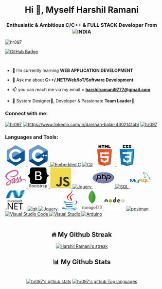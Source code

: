 

<h1 align="center">Hi 👋, Myself Harshil Ramani</h1>
<h3 align="center"> Enthusiatic & Ambitious C/C++ & FULL STACK Developer From <img style="width:7%;height:7%;" align="center" src="https://cdn-icons-png.flaticon.com/512/256/256672.png" alt="INDIA"></h3>

<p align="left"> <img src="https://komarev.com/ghpvc/?username=hr097&label=Profile%20views&color=0e75b6&style=flat" alt="hr097" /> </p>
<p align="left"> <a href="https://github.com/hr097?tab=followers"><img src="https://img.shields.io/github/followers/hr097?label=Followers&style=social" alt="GitHub Badge"></a> </p>

<p align="left"> <a href="https://twitter.com/" target="blank"><img src="https://img.shields.io/twitter/follow/?logo=twitter&style=for-the-badge" alt="" /></a> </p>

- 🌱 I’m currently learning **WEB APPLICATION DEVELOPMENT**

- 💬 Ask me about **C++/.NET/Web/IoT/Software Development**

- 📫 you can reach me via my email =  **harshilramani9777@gmail.com**

- 🚀 System Designer🧩, Developer & Passionate **Team Leader🌟**

<h3 align="left">Connect with me:</h3>
<p align="left">
<a href="https://t.me/thenameishr" target="blank"><img align="center" src="https://cdn-icons-png.flaticon.com/512/2111/2111646.png" alt="hr097" height="30" width="30" /></a>
<!--<a href="https://www.leetcode.com/hr097" target="blank"><img align="center" src="https://raw.githubusercontent.com/rahuldkjain/github-profile-readme-generator/master/src/images/icons/Social/leet-code.svg" alt="hr097" height="30" width="40" /></a> -->
<a href="http://linkedin.com/in/harshil-ramani-2b528920b" target="blank"><img align="center" src="https://raw.githubusercontent.com/rahuldkjain/github-profile-readme-generator/master/src/images/icons/Social/linked-in-alt.svg" alt="https://www.linkedin.com/in/darshan-balar-4302141bb/" height="30" width="30" /></a>
<a href="https://instagram.com/_harshil_ramani__?utm_medium=copy_link" target="blank"><img align="center" src="https://raw.githubusercontent.com/rahuldkjain/github-profile-readme-generator/master/src/images/icons/Social/instagram.svg" alt="hr097" height="30" width="30" /></a>
</p>

<h3 align="left">Languages and Tools:</h3>
<div align="left">
    <a href="https://www.cprogramming.com/" target="_blank" rel="noreferrer"> <img src="https://raw.githubusercontent.com/devicons/devicon/master/icons/c/c-original.svg" alt="c" width="70" height="70"/> </a>
    <a href="https://www.w3schools.com/cpp/" target="_blank" rel="noreferrer"> <img src="https://raw.githubusercontent.com/devicons/devicon/master/icons/cplusplus/cplusplus-original.svg" alt="c++" width="70" height="70"/> </a>
    <a href="https://en.wikipedia.org/wiki/Embedded C" target="_blank" rel="noreferrer"> <img width="70" height="70" src="https://res.cloudinary.com/practicaldev/image/fetch/s--tfPjDW9B--/c_limit%2Cf_auto%2Cfl_progressive%2Cq_auto%2Cw_880/https://dev-to-uploads.s3.amazonaws.com/i/lkdzrlpt71qh8ohzgjt9.jpg" alt="Embedded C"/></a> 
    <a href="https://en.wikipedia.org/wiki/C" target="_blank" rel="noreferrer"> <img width="70" height="70" src="https://cdn-icons-png.flaticon.com/512/6132/6132221.png" alt="C#"/></a> 
    <a href="https://www.w3.org/html/" target="_blank" rel="noreferrer"> <img src="https://raw.githubusercontent.com/devicons/devicon/master/icons/html5/html5-original-wordmark.svg" alt="html5" width="70" height="70"/> </a>
    <a href="https://www.w3schools.com/css/" target="_blank" rel="noreferrer"> <img src="https://raw.githubusercontent.com/devicons/devicon/master/icons/css3/css3-original-wordmark.svg" alt="css3" width="70" height="70"/> </a>
    <a href="https://sass-lang.com" target="_blank" rel="noreferrer"> <img src="https://raw.githubusercontent.com/devicons/devicon/master/icons/sass/sass-original.svg" alt="sass" width="70" height="70"/> </a>
    <a href="https://getbootstrap.com" target="_blank" rel="noreferrer"> <img src="https://raw.githubusercontent.com/devicons/devicon/master/icons/bootstrap/bootstrap-plain-wordmark.svg" alt="bootstrap" width="70" height="70"/> </a>
    <a href="https://developer.mozilla.org/en-US/docs/Web/JavaScript" target="_blank" rel="noreferrer"> <img src="https://raw.githubusercontent.com/devicons/devicon/master/icons/javascript/javascript-original.svg" alt="javascript" width="70" height="70"/> </a>
    <a href="https://jquery.com/" target="_blank" rel="noreferrer">   <img width="70" height="70"  src="https://encrypted-tbn0.gstatic.com/images?q=tbn:ANd9GcToCzhpr8bSpemVkodXqVeeGgtrAHOmsBt1sZWEDlBwmaUcTMzOCydWzhXh3JNr7wCGyyo&usqp=CAU" alt="Jquery"/> </a> 
    <a href="https://www.php.net" target="_blank" rel="noreferrer"> <img src="https://raw.githubusercontent.com/devicons/devicon/master/icons/php/php-original.svg" alt="php" width="70" height="70"/> </a> 
    <a href="https://en.wikipedia.org/wiki/SQL" target="_blank" rel="noreferrer"> <img width="70" height="70"  src="https://cdn-icons-png.flaticon.com/512/337/337953.png" alt="SQL"/> </a> 
    <a href="https://www.mysql.com/" target="_blank" rel="noreferrer"> <img src="https://raw.githubusercontent.com/devicons/devicon/master/icons/mysql/mysql-original-wordmark.svg" alt="mysql" width="70" height="70"/> </a>
    <a href="https://dotnet.microsoft.com/" target="_blank" rel="noreferrer"> <img src="https://raw.githubusercontent.com/devicons/devicon/master/icons/dot-net/dot-net-original-wordmark.svg" alt="dotnet" width="70" height="70"/> </a>
    <a href="https://git-scm.com/" target="_blank" rel="noreferrer"> <img src="https://www.vectorlogo.zone/logos/git-scm/git-scm-icon.svg" alt="git" width="70" height="70"/> </a> 
    <a href="https://www2.keil.com/mdk5/python" target="_blank" rel="noreferrer">   <img width="70" height="70"  src="https://upload.wikimedia.org/wikipedia/commons/thumb/c/c3/Python-logo-notext.svg/2048px-Python-logo-notext.svg.png" alt="Jquery"/> </a> 
    <a href="https://www.java.com" target="_blank" rel="noreferrer"> <img src="https://raw.githubusercontent.com/devicons/devicon/master/icons/java/java-original.svg" alt="java" width="70" height="70"/> </a>
    <!-- <a href="https://www.gnu.org/software/bash/" target="_blank" rel="noreferrer"> <img src="https://www.vectorlogo.zone/logos/gnu_bash/gnu_bash-icon.svg" alt="bash" width="70" height="70"/> </a>  </a> -->
    <a href="https://www.mongodb.com/" target="_blank" rel="noreferrer"> <img src="https://raw.githubusercontent.com/devicons/devicon/master/icons/mongodb/mongodb-original-wordmark.svg" alt="mongodb" width="70" height="70"/> </a>
    <a href="https://nodejs.org" target="_blank" rel="noreferrer"> <img src="https://raw.githubusercontent.com/devicons/devicon/master/icons/nodejs/nodejs-original-wordmark.svg" alt="nodejs" width="70" height="70"/> </a> 
    <a href="https://postman.com" target="_blank" rel="noreferrer"> <img src="https://www.vectorlogo.zone/logos/getpostman/getpostman-icon.svg" alt="postman" width="70" height="70"/> </a> </a>
    <a href="https://en.wikipedia.org/wiki/visual studio code" target="_blank" rel="noreferrer">   <img width="68" height="68"  src="https://upload.wikimedia.org/wikipedia/commons/thumb/9/9a/Visual_Studio_Code_1.35_icon.svg/2048px-Visual_Studio_Code_1.35_icon.svg.png" alt="Visual Studio Code"/> </a> 
    <a href="https://en.wikipedia.org/wiki/visual studio 2022" target="_blank" rel="noreferrer">   <img width="70" height="70"  src="https://visualstudio.microsoft.com/wp-content/uploads/2021/10/Product-Icon.svg" alt="Visual Studio"/> </a> 
    <a href="https://en.wikipedia.org/wiki/Arduino" target="_blank" rel="noreferrer">   <img width="70" height="70"  src="https://i1.wp.com/makezine.com/wp-content/uploads/2015/03/o4888.jpg?fit=1750%2C1750&ssl=1" alt="Arduino"/> </a> 
</div>
<br>
<!-- <p><img align="left" src="https://github-readme-stats.vercel.app/api/top-langs?username=hr097&show_icons=true&locale=en&layout=compact" alt="hr097" /></p>
<p>&nbsp;<img align="center" src="https://github-readme-stats.vercel.app/api?username=hr097&show_icons=true&locale=en" alt="hr097" /></p>
 -->
 <div align="center">
    <h2 id="my-github-streak" id="my-github-streak">🔥 My Github Streak</h2>
    <a href="https://github.com/hr097/github-readme-streak-stats">
        <img title="🔥 Get streak stats for your profile at git.io/streak-stats" alt="Harshil Ramani's streak" src="https://github-readme-streak-stats.herokuapp.com/?user=hr097&theme=black-ice&hide_border=true&stroke=0000&background=060A0CD0"/>
    </a>
</div>
<div align="center">
<h2 id="my-github-stats" id="my-github-stats">📊 My Github Stats</h2>
<br>
<a href="https://github.com/hr097/github-readme-stats"><img src="https://github-readme-stats.vercel.app/api?username=hr097&show_icons=true&theme=radical" alt="hr097's github stats" /></a>
<a href="https://github.com/hr097/github-readme-stats"><img src="https://github-readme-stats.vercel.app/api/top-langs/?username=hr097&layout=dark" alt="hr097's github Top languages"/></a>
<br>
<!-- <p><img align="center" src="https://github-readme-streak-stats.herokuapp.com/?user=hr097&" alt="hr097" /></p> -->
</div>
